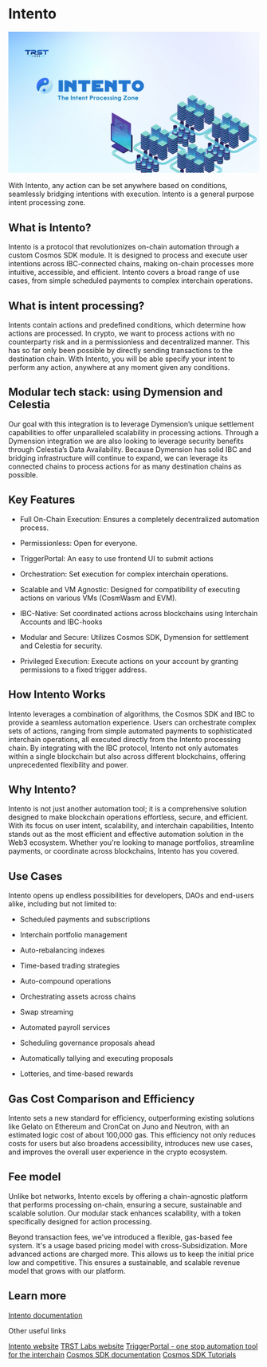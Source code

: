 # Intento

![Welcome to Intento](docs/static/img/web.png)

With Intento, any action can be set anywhere based on conditions, seamlessly bridging intentions with execution. Intento is a general purpose intent processing zone.


## What is Intento?

Intento is a protocol that revolutionizes on-chain automation through a custom Cosmos SDK module. It is designed to process and execute user intentions across IBC-connected chains, making on-chain processes more intuitive, accessible, and efficient. Intento covers a broad range of use cases, from simple scheduled payments to complex interchain operations.

## What is intent processing?

Intents contain actions and predefined conditions, which determine how actions are processed. In crypto, we want to process actions with no counterparty risk and in a permissionless and decentralized manner. This has so far only been possible by directly sending transactions to the destination chain. With Intento, you will be able specify your intent to perform any action, anywhere at any moment given any conditions.

## Modular tech stack: using Dymension and Celestia

Our goal with this integration is to leverage Dymension’s unique settlement capabilities to offer unparalleled scalability in processing actions. Through a Dymension integration we are also looking to leverage security benefits through Celestia’s Data Availability. Because Dymension has solid IBC and bridging infrastructure will continue to expand, we can leverage its connected chains to process actions for as many destination chains as possible.

## Key Features

- Full On-Chain Execution: Ensures a completely decentralized automation process.
    
- Permissionless: Open for everyone.
    
- TriggerPortal: An easy to use frontend UI to submit actions
    
- Orchestration: Set execution for complex interchain operations.
    
- Scalable and VM Agnostic: Designed for compatibility of executing actions on various VMs (CosmWasm and EVM).
    
- IBC-Native: Set coordinated actions across blockchains using Interchain Accounts and IBC-hooks
    
- Modular and Secure: Utilizes Cosmos SDK, Dymension for settlement and Celestia for security.
    
- Privileged Execution: Execute actions on your account by granting permissions to a fixed trigger address.

## How Intento Works

Intento leverages a combination of algorithms, the Cosmos SDK and IBC to provide a seamless automation experience. Users can orchestrate complex sets of actions, ranging from simple automated payments to sophisticated interchain operations, all executed directly from the Intento processing chain. By integrating with the IBC protocol, Intento not only automates within a single blockchain but also across different blockchains, offering unprecedented flexibility and power.

## Why Intento?

Intento is not just another automation tool; it is a comprehensive solution designed to make blockchain operations effortless, secure, and efficient. With its focus on user intent, scalability, and interchain capabilities, Intento stands out as the most efficient and effective automation solution in the Web3 ecosystem. Whether you're looking to manage portfolios, streamline payments, or coordinate across blockchains, Intento has you covered.

## Use Cases

Intento opens up endless possibilities for developers, DAOs and end-users alike, including but not limited to:

- Scheduled payments and subscriptions
    
- Interchain portfolio management
    
- Auto-rebalancing indexes
    
- Time-based trading strategies
    
- Auto-compound operations
    
- Orchestrating assets across chains

- Swap streaming
    
- Automated payroll services
    
- Scheduling governance proposals ahead
    
- Automatically tallying and executing proposals
    
- Lotteries, and time-based rewards
    

  

## Gas Cost Comparison and Efficiency

Intento sets a new standard for efficiency, outperforming existing solutions like Gelato on Ethereum and CronCat on Juno and Neutron, with an estimated logic cost of about 100,000 gas. This efficiency not only reduces costs for users but also broadens accessibility, introduces new use cases, and improves the overall user experience in the crypto ecosystem.

## Fee model

Unlike bot networks, Intento excels by offering a chain-agnostic platform that performs processing on-chain, ensuring a secure, sustainable and scalable solution. Our modular stack enhances scalability, with a token specifically designed for action processing.

Beyond transaction fees, we've introduced a flexible, gas-based fee system. It's a usage based pricing model with cross-Subsidization. More advanced actions are charged more. This allows us to keep the initial price low and competitive. This ensures a sustainable, and scalable revenue model that grows with our platform.


## Learn more

[Intento documentation](https://docs.intento.zone)

Other useful links

[Intento website](https://intento.zone/)
[TRST Labs website](https://trstlabs.xyz/)
[TriggerPortal - one stop automation tool for the interchain](https://triggerportal.zone/)
[Cosmos SDK documentation](https://docs.cosmos.network)
[Cosmos SDK Tutorials](https://tutorials.cosmos.network)

